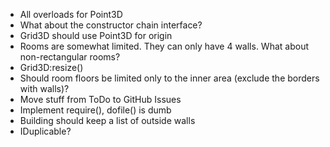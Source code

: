 
* All overloads for Point3D
* What about the constructor chain interface?
* Grid3D should use Point3D for origin
* Rooms are somewhat limited. They can only have 4 walls. What about non-rectangular rooms?
* Grid3D:resize()
* Should room floors be limited only to the inner area (exclude the borders with walls)?
* Move stuff from ToDo to GitHub Issues
* Implement require(), dofile() is dumb
* Building should keep a list of outside walls
* IDuplicable?

